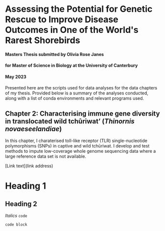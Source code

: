 # Assessing the Potential for Genetic Rescue to Improve Disease Outcomes in One of the World's Rarest Shorebirds
#### Masters Thesis submitted by Olivia Rose Janes
#### for Master of Science in Biology at the University of Canterbury
#### May 2023

Presented here are the scripts used for data analyses for the data chapters of my thesis. 
Provided below is a summary of the analyses conducted, along with a list of conda environments and relevant programs used.


## Chapter 2:  Characterising immune gene diversity in translocated wild tchūriwat’ (*Thinornis novaeseelandiae*)
In this chapter, I charaterised toll-like receptor (TLR) single-nucleotide polymorphisms (SNPs) in captive and wild tchūriwat. I develop and test methods to impute low-coverage whole genome sequencing data where a large reference data set is not available.






[Link text](link address)

# Heading 1
## Heading 2
*Italics*
`code`
```
code block
```
